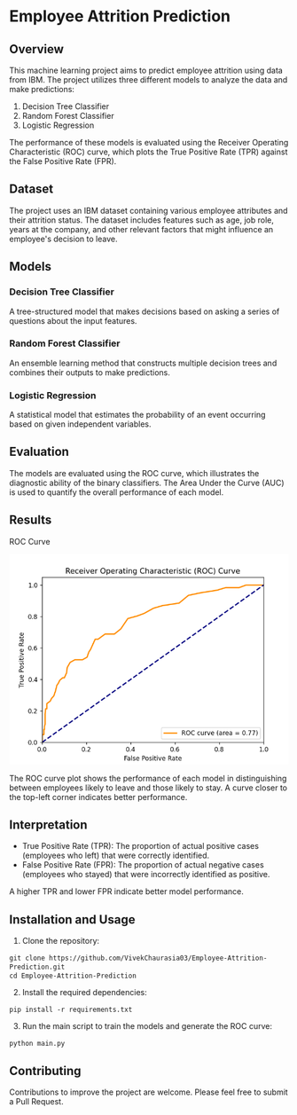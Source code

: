 # Employee Attrition Prediction

## Overview

This machine learning project aims to predict employee attrition using data from IBM. The project utilizes three different models to analyze the data and make predictions:

1. Decision Tree Classifier
2. Random Forest Classifier
3. Logistic Regression

The performance of these models is evaluated using the Receiver Operating Characteristic (ROC) curve, which plots the True Positive Rate (TPR) against the False Positive Rate (FPR).

## Dataset

The project uses an IBM dataset containing various employee attributes and their attrition status. The dataset includes features such as age, job role, years at the company, and other relevant factors that might influence an employee's decision to leave.

## Models

### Decision Tree Classifier

A tree-structured model that makes decisions based on asking a series of questions about the input features.

### Random Forest Classifier

An ensemble learning method that constructs multiple decision trees and combines their outputs to make predictions.

### Logistic Regression

A statistical model that estimates the probability of an event occurring based on given independent variables.

## Evaluation

The models are evaluated using the ROC curve, which illustrates the diagnostic ability of the binary classifiers. The Area Under the Curve (AUC) is used to quantify the overall performance of each model.

## Results

ROC Curve

![ROC Curve](FPR_TPR_PLOT.png)

The ROC curve plot shows the performance of each model in distinguishing between employees likely to leave and those likely to stay. A curve closer to the top-left corner indicates better performance.

## Interpretation

-   True Positive Rate (TPR): The proportion of actual positive cases (employees who left) that were correctly identified.
-   False Positive Rate (FPR): The proportion of actual negative cases (employees who stayed) that were incorrectly identified as positive.

A higher TPR and lower FPR indicate better model performance.

## Installation and Usage

1. Clone the repository:

```
git clone https://github.com/VivekChaurasia03/Employee-Attrition-Prediction.git
cd Employee-Attrition-Prediction
```

2. Install the required dependencies:

```
pip install -r requirements.txt
```

3. Run the main script to train the models and generate the ROC curve:

```
python main.py
```

## Contributing

Contributions to improve the project are welcome. Please feel free to submit a Pull Request.
